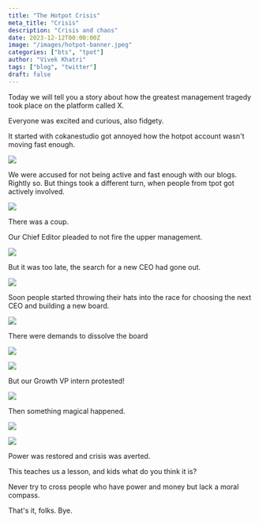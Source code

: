 ```yaml
---
title: "The Hotpot Crisis"
meta_title: "Crisis"
description: "Crisis and chaos"
date: 2023-12-12T00:00:00Z
image: "/images/hotpot-banner.jpeg"
categories: ["bts", "tpot"]
author: "Vivek Khatri"
tags: ["blog", "twitter"]
draft: false
---
```

Today we will tell you a story about how the greatest management tragedy took place on the platform called X.

Everyone was excited and curious, also fidgety.

It started with cokanestudio got annoyed how the hotpot account wasn't moving fast enough.

![](https://cdn.hashnode.com/res/hashnode/image/upload/v1701594744332/191e20fc-5b1b-4bda-b2c9-4dd5249fc514.png)

We were accused for not being active and fast enough with our blogs. Rightly so. But things took a different turn, when people from tpot got actively involved.

![](https://cdn.hashnode.com/res/hashnode/image/upload/v1701594883150/1f4d59f6-8b78-4eb5-a7b2-01c8ebe6763a.png)

There was a coup.

Our Chief Editor pleaded to not fire the upper management.

![](https://cdn.hashnode.com/res/hashnode/image/upload/v1701594974298/61811699-d417-4827-be50-6b0082640dba.png)

But it was too late, the search for a new CEO had gone out.

![](https://cdn.hashnode.com/res/hashnode/image/upload/v1701595061121/2cb80513-906e-451e-90e2-a05484247a1f.png)

Soon people started throwing their hats into the race for choosing the next CEO and building a new board.

![](https://cdn.hashnode.com/res/hashnode/image/upload/v1701595169435/552e4af5-b8b9-4d94-974d-775da1f650eb.png)

There were demands to dissolve the board

![](https://cdn.hashnode.com/res/hashnode/image/upload/v1701595383698/279704bb-f967-4736-abda-9a52c9b6808d.png)

![](https://cdn.hashnode.com/res/hashnode/image/upload/v1701595410488/d8fc5e7a-c980-491a-b757-a20a4a96e74e.png)

But our Growth VP intern protested!

![](https://cdn.hashnode.com/res/hashnode/image/upload/v1701595236927/50b2ae0b-831c-4453-9fac-94a70c95c080.png)

Then something magical happened.

![](https://cdn.hashnode.com/res/hashnode/image/upload/v1701595655134/55122e77-b988-44a7-ac36-d89013b80395.png)

![](https://cdn.hashnode.com/res/hashnode/image/upload/v1701596820178/5d868ecf-a80a-4c95-8c62-7e8b8e058e28.png)

Power was restored and crisis was averted.

This teaches us a lesson, and kids what do you think it is?

Never try to cross people who have power and money but lack a moral compass.

That's it, folks. Bye.